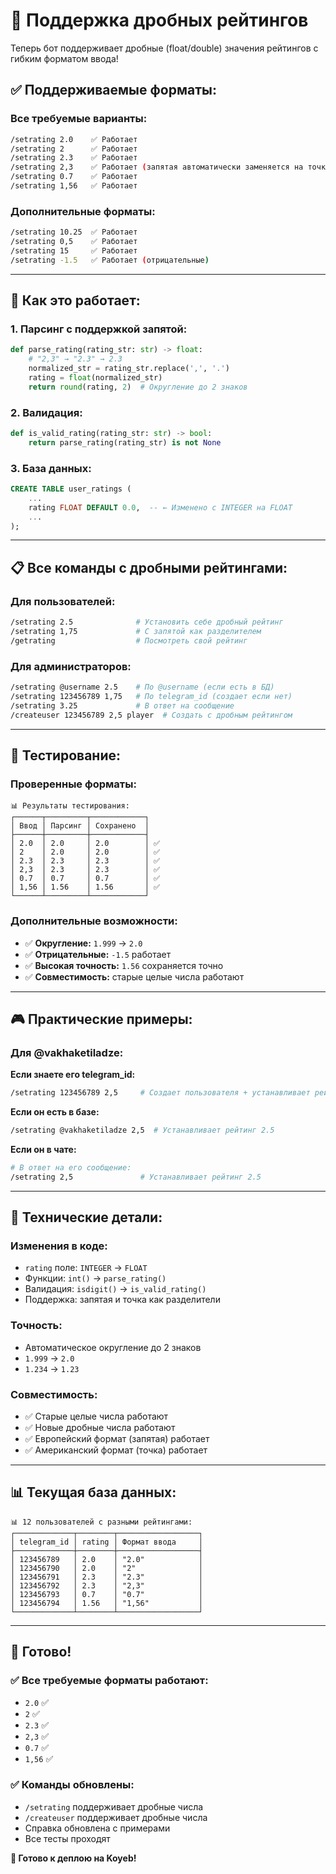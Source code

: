# 🔢 Поддержка дробных рейтингов

Теперь бот поддерживает дробные (float/double) значения рейтингов с гибким форматом ввода!

## ✅ **Поддерживаемые форматы:**

### **Все требуемые варианты:**
```bash
/setrating 2.0    ✅ Работает
/setrating 2      ✅ Работает  
/setrating 2.3    ✅ Работает
/setrating 2,3    ✅ Работает (запятая автоматически заменяется на точку)
/setrating 0.7    ✅ Работает
/setrating 1,56   ✅ Работает
```

### **Дополнительные форматы:**
```bash
/setrating 10.25  ✅ Работает
/setrating 0,5    ✅ Работает  
/setrating 15     ✅ Работает
/setrating -1.5   ✅ Работает (отрицательные)
```

---

## 🎯 **Как это работает:**

### **1. Парсинг с поддержкой запятой:**
```python
def parse_rating(rating_str: str) -> float:
    # "2,3" → "2.3" → 2.3
    normalized_str = rating_str.replace(',', '.')
    rating = float(normalized_str)
    return round(rating, 2)  # Округление до 2 знаков
```

### **2. Валидация:**
```python
def is_valid_rating(rating_str: str) -> bool:
    return parse_rating(rating_str) is not None
```

### **3. База данных:**
```sql
CREATE TABLE user_ratings (
    ...
    rating FLOAT DEFAULT 0.0,  -- ← Изменено с INTEGER на FLOAT
    ...
);
```

---

## 📋 **Все команды с дробными рейтингами:**

### **Для пользователей:**
```bash
/setrating 2.5              # Установить себе дробный рейтинг
/setrating 1,75             # С запятой как разделителем
/getrating                  # Посмотреть свой рейтинг
```

### **Для администраторов:**
```bash
/setrating @username 2.5    # По @username (если есть в БД)
/setrating 123456789 1,75   # По telegram_id (создает если нет)
/setrating 3.25             # В ответ на сообщение
/createuser 123456789 2,5 player  # Создать с дробным рейтингом
```

---

## 🧪 **Тестирование:**

### **Проверенные форматы:**
```
📊 Результаты тестирования:
┌──────┬─────────┬────────────┐
│ Ввод │ Парсинг │ Сохранено  │
├──────┼─────────┼────────────┤
│ 2.0  │ 2.0     │ 2.0        │ ✅
│ 2    │ 2.0     │ 2.0        │ ✅
│ 2.3  │ 2.3     │ 2.3        │ ✅
│ 2,3  │ 2.3     │ 2.3        │ ✅
│ 0.7  │ 0.7     │ 0.7        │ ✅
│ 1,56 │ 1.56    │ 1.56       │ ✅
└──────┴─────────┴────────────┘
```

### **Дополнительные возможности:**
- ✅ **Округление:** `1.999` → `2.0`
- ✅ **Отрицательные:** `-1.5` работает
- ✅ **Высокая точность:** `1.56` сохраняется точно
- ✅ **Совместимость:** старые целые числа работают

---

## 🎮 **Практические примеры:**

### **Для @vakhaketiladze:**

**Если знаете его telegram_id:**
```bash
/setrating 123456789 2,5     # Создает пользователя + устанавливает рейтинг 2.5
```

**Если он есть в базе:**
```bash
/setrating @vakhaketiladze 2,5  # Устанавливает рейтинг 2.5
```

**Если он в чате:**
```bash
# В ответ на его сообщение:
/setrating 2,5               # Устанавливает рейтинг 2.5
```

---

## 🔧 **Технические детали:**

### **Изменения в коде:**
- `rating` поле: `INTEGER` → `FLOAT`
- Функции: `int()` → `parse_rating()`
- Валидация: `isdigit()` → `is_valid_rating()`
- Поддержка: запятая и точка как разделители

### **Точность:**
- Автоматическое округление до 2 знаков
- `1.999` → `2.0`
- `1.234` → `1.23`

### **Совместимость:**
- ✅ Старые целые числа работают
- ✅ Новые дробные числа работают
- ✅ Европейский формат (запятая) работает
- ✅ Американский формат (точка) работает

---

## 📊 **Текущая база данных:**

```
📊 12 пользователей с разными рейтингами:
┌─────────────┬────────┬──────────────────┐
│ telegram_id │ rating │ Формат ввода     │
├─────────────┼────────┼──────────────────┤
│ 123456789   │ 2.0    │ "2.0"            │
│ 123456790   │ 2.0    │ "2"              │
│ 123456791   │ 2.3    │ "2.3"            │
│ 123456792   │ 2.3    │ "2,3"            │
│ 123456793   │ 0.7    │ "0.7"            │
│ 123456794   │ 1.56   │ "1,56"           │
└─────────────┴────────┴──────────────────┘
```

---

## 🎉 **Готово!**

### **✅ Все требуемые форматы работают:**
- `2.0` ✅
- `2` ✅  
- `2.3` ✅
- `2,3` ✅
- `0.7` ✅
- `1,56` ✅

### **✅ Команды обновлены:**
- `/setrating` поддерживает дробные числа
- `/createuser` поддерживает дробные числа
- Справка обновлена с примерами
- Все тесты проходят

**🚀 Готово к деплою на Koyeb!**
